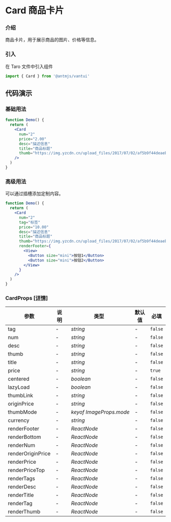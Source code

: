 # Card 商品卡片

### 介绍

商品卡片，用于展示商品的图片、价格等信息。

### 引入

在 Taro 文件中引入组件

```js
import { Card } from '@antmjs/vantui'
```

## 代码演示

### 基础用法

```jsx
function Demo() {
  return (
    <Card
      num="2"
      price="2.00"
      desc="描述信息"
      title="商品标题"
      thumb="https://img.yzcdn.cn/upload_files/2017/07/02/af5b9f44deaeb68000d7e4a711160c53.jpg"
    />
  )
}
```

### 高级用法

可以通过插槽添加定制内容。

```jsx
function Demo() {
  return (
    <Card
      num="2"
      tag="标签"
      price="10.00"
      desc="描述信息"
      title="商品标题"
      thumb="https://img.yzcdn.cn/upload_files/2017/07/02/af5b9f44deaeb68000d7e4a711160c53.jpg"
      renderFooter={
        <View>
          <Button size="mini">按钮1</Button>
          <Button size="mini">按钮2</Button>
        </View>
      }
    />
  )
}
```
### CardProps [[详情]](https://github.com/AntmJS/vantui/tree/main/packages/vantui/types/card.d.ts)   

| 参数 | 说明 | 类型 | 默认值 | 必填 |
| --- | --- | --- | --- | --- |
| tag | - | _&nbsp;&nbsp;string<br/>_ | - | `false` |
| num | - | _&nbsp;&nbsp;string<br/>_ | - | `false` |
| desc | - | _&nbsp;&nbsp;string<br/>_ | - | `false` |
| thumb | - | _&nbsp;&nbsp;string<br/>_ | - | `false` |
| title | - | _&nbsp;&nbsp;string<br/>_ | - | `false` |
| price | - | _&nbsp;&nbsp;string<br/>_ | - | `true` |
| centered | - | _&nbsp;&nbsp;boolean<br/>_ | - | `false` |
| lazyLoad | - | _&nbsp;&nbsp;boolean<br/>_ | - | `false` |
| thumbLink | - | _&nbsp;&nbsp;string<br/>_ | - | `false` |
| originPrice | - | _&nbsp;&nbsp;string<br/>_ | - | `false` |
| thumbMode | - | _&nbsp;&nbsp;keyof&nbsp;ImageProps.mode<br/>_ | - | `false` |
| currency | - | _&nbsp;&nbsp;string<br/>_ | - | `false` |
| renderFooter | - | _&nbsp;&nbsp;ReactNode<br/>_ | - | `false` |
| renderBottom | - | _&nbsp;&nbsp;ReactNode<br/>_ | - | `false` |
| renderNum | - | _&nbsp;&nbsp;ReactNode<br/>_ | - | `false` |
| renderOriginPrice | - | _&nbsp;&nbsp;ReactNode<br/>_ | - | `false` |
| renderPrice | - | _&nbsp;&nbsp;ReactNode<br/>_ | - | `false` |
| renderPriceTop | - | _&nbsp;&nbsp;ReactNode<br/>_ | - | `false` |
| renderTags | - | _&nbsp;&nbsp;ReactNode<br/>_ | - | `false` |
| renderDesc | - | _&nbsp;&nbsp;ReactNode<br/>_ | - | `false` |
| renderTitle | - | _&nbsp;&nbsp;ReactNode<br/>_ | - | `false` |
| renderTag | - | _&nbsp;&nbsp;ReactNode<br/>_ | - | `false` |
| renderThumb | - | _&nbsp;&nbsp;ReactNode<br/>_ | - | `false` |

